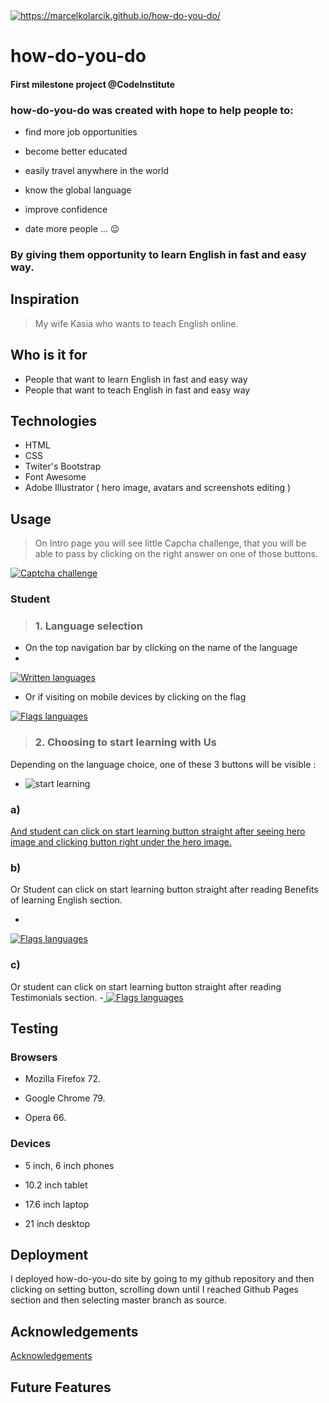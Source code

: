 <a href="https://marcelkolarcik.github.io/how-do-you-do/">
<img src="https://raw.githubusercontent.com/marcelkolarcik/how-do-you-do/master/assets/screenshots/heroimage.gif" title="https://marcelkolarcik.github.io/how-do-you-do/" alt="https://marcelkolarcik.github.io/how-do-you-do/"></a>

# how-do-you-do 

#### First milestone project @CodeInstitute

### how-do-you-do was created with hope to help people to:

* find more job opportunities

* become better educated

* easily travel anywhere in the world

* know the global language

* improve confidence

* date more people ... :wink:

### By giving them opportunity to learn English in fast and easy way.

## Inspiration

> My wife Kasia who wants to teach English online.

## Who  is it for

* People that want to learn English in fast and easy way
* People that want to teach English in fast and easy way

## Technologies

* HTML
* CSS
* Twiter's Bootstrap
* Font Awesome
* Adobe Illustrator ( hero image, avatars and screenshots editing )

## Usage 

> On Intro page you will see little Capcha challenge, that you will be able to pass by
 clicking on the right answer on one of those buttons.
<a href="https://marcelkolarcik.github.io/how-do-you-do/">
<img src="https://raw.githubusercontent.com/marcelkolarcik/how-do-you-do/master/assets/screenshots/captcha.png" title="Captcha challenge" alt="Captcha challenge"></a>


### Student
>  ### 1. Language selection

- On the top navigation bar by clicking on the name of the language
- <a href="https://marcelkolarcik.github.io/how-do-you-do/en/landing.html">
<img src="https://raw.githubusercontent.com/marcelkolarcik/how-do-you-do/master/assets/screenshots/written_languages.png" title="Written languages" alt="Written languages"></a>


- Or if visiting on mobile devices by clicking on the flag
<a href="https://marcelkolarcik.github.io/how-do-you-do/en/landing.html">
<img src="https://raw.githubusercontent.com/marcelkolarcik/how-do-you-do/master/assets/screenshots/flags_languages.png" title="Flags languages" alt="Flags languages"></a>

 

> ### 2. Choosing to start learning with Us

Depending on the language choice, one of these 3 buttons will be visible :
- ![start learning](https://raw.githubusercontent.com/marcelkolarcik/how-do-you-do/master/assets/screenshots/start.png)

### a)
<a href="https://marcelkolarcik.github.io/how-do-you-do/en/landing.html#start_under_hero">
And student can click on start learning button straight after seeing hero image and clicking button right under the hero image.</a>



### b) 
Or Student can click on start learning button straight after reading Benefits of learning English section.
- <a href="https://marcelkolarcik.github.io/how-do-you-do/en/landing.html#start_under_benefits">
<img src="https://raw.githubusercontent.com/marcelkolarcik/how-do-you-do/master/assets/screenshots/benefits_of.png" title="Flags languages" alt="Flags languages"></a>



### c)
Or student can click on start learning button straight after reading Testimonials section.
 -<a href="https://marcelkolarcik.github.io/how-do-you-do/en/landing.html#start_under_testimonials">
<img src="https://raw.githubusercontent.com/marcelkolarcik/how-do-you-do/master/assets/screenshots/testimonials.png" title="Flags languages" alt="Flags languages"></a>







## Testing

### Browsers
* Mozilla Firefox 72.

* Google Chrome 79.

* Opera 66.


### Devices

* 5 inch, 6 inch phones

* 10.2 inch tablet

* 17.6 inch laptop

* 21 inch desktop

## Deployment 

I deployed how-do-you-do site by going to my github repository and then clicking on setting button,
scrolling down until I reached Github Pages section and then selecting master branch as source.

## Acknowledgements

[Acknowledgements](ACKNOWLEDGEMENTS.md)
## Future Features